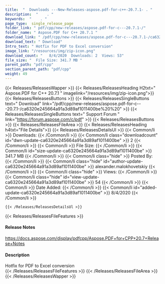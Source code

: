 ```yaml
---
title:  "  Downloads ---New-Releases-aspose.pdf-for-c++-20.7.1- . " 
description:  "    . " 
keywords:  "    . " 
page_type:  single_release_page
folder_link: " pdf/cpp/new-releases/aspose.pdf-for-c---20.7.1-/"
folder_name: " Aspose.PDF for C++ 20.7.1 "
download_link: " /pdf/cpp/new-releases/aspose.pdf-for-c---20.7.1-/ca6320e245664a91a3d89af1011400be"
download_text: " Download"
Intro_text: " Hotfix for PDF to Excel conversion"
image_link: "/resources/img/zip-icon.png"
download_count: "   8/4/2020  Downloads: 2  Views: 53"
file_size: "  File Size: 341.7 MB "
parent_path: "pdf/cpp"
section_parent_path: "pdf/cpp"
weight: 49 
---
```


{{< Releases/ReleasesWapper >}}
  {{< Releases/ReleasesHeading H2txt=" Aspose.PDF for C++ 20.7.1 " imagelink="/resources/img/zip-icon.png">}}
  {{< Releases/ReleasesButtons >}}
    {{< Releases/ReleasesSingleButtons text=" Download" link="/pdf/cpp/new-releases/aspose.pdf-for-c---20.7.1-/ca6320e245664a91a3d89af1011400be%20%20" >}}
    {{< Releases/ReleasesSingleButtons text=" Support Forum " link="https://forum.aspose.com/c/pdf" >}}
  {{< Releases/ReleasesButtons >}}
  {{< Releases/ReleasesFileArea >}}
    {{< Releases/ReleasesHeading h4txt="File Details">}}
    {{< Releases/ReleasesDetailsUl >}}
            {{< Common/li  >}} Downloads: {{< /Common/li >}} 
      {{< Common/li class="downloadcount" id="dwn-update-ca6320e245664a91a3d89af1011400be" >}} 2 {{< /Common/li >}} 
      {{< Common/li  >}} File Size: {{< /Common/li >}} 
      {{< Common/li id="size-update-ca6320e245664a91a3d89af1011400be" >}} 341.7 MB {{< /Common/li >}} 
      {{< Common/li  class="hide" >}} Posted By: {{< /Common/li >}} 
      {{< Common/li class="hide" id="author-update-ca6320e245664a91a3d89af1011400be" >}} alexander.malokhovetskiy {{< /Common/li >}} 
      {{< Common/li class="hide"  >}} Views: {{< /Common/li >}} 
      {{< Common/li class="hide" id="view-update-ca6320e245664a91a3d89af1011400be" >}} 54 {{< /Common/li >}} 
      {{< Common/li  >}} Date Added: {{< /Common/li >}} 
      {{< Common/li id="added-update-ca6320e245664a91a3d89af1011400be" >}} 8/4/2020 {{< /Common/li >}} 

    {{< /Releases/ReleasesDetailsUl >}}

  {{< Releases/ReleasesFileFeatures >}}
      <h4>Release Notes</h4><div><a href="https://docs.aspose.com/display/pdfcpp/Aspose.PDF+for+CPP+20.7+Release+Notes">https://docs.aspose.com/display/pdfcpp/Aspose.PDF+for+CPP+20.7+Release+Notes</a></div><h4>Description</h4><div class="HTMLDescription">Hotfix for PDF to Excel conversion</div>
  {{< /Releases/ReleasesFileFeatures >}}
 {{< /Releases/ReleasesFileArea >}}
{{< /Releases/ReleasesWapper >}}



